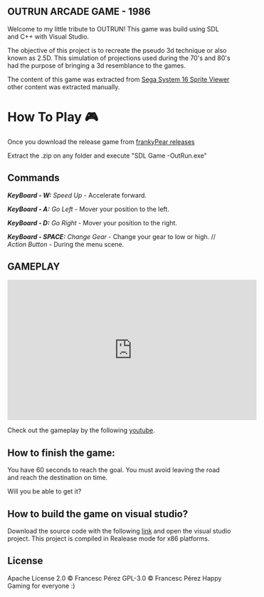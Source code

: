 ## OUTRUN ARCADE GAME - 1986

Welcome to my little tribute to OUTRUN! This game was build using SDL and C++ with Visual Studio. 

The objective of this project is to recreate the pseudo 3d technique or also known as 2.5D.
This simulation of projections used during the 70's and 80's had the purpose of bringing a 3d resemblance to the games.

The content of this game was extracted from [Sega System 16 Sprite Viewer](http://reassembler.blogspot.com.es/2012/11/sega-system-16-sprite-viewer.html) other content was extracted manually.

# How To Play 🎮

Once you download the release game from [frankyPear releases](https://github.com/frankyPear/OutRunGame/releases)

Extract the .zip on any folder and execute "SDL Game -OutRun.exe"

## Commands

**_KeyBoard - W:_** _Speed Up_ - Accelerate forward.

**_KeyBoard - A:_** _Go Left_ - Mover your position to the left.

**_KeyBoard - D:_** _Go Right_ - Mover your position to the right.

**_KeyBoard - SPACE:_** _Change Gear_ - Change your gear to low or high. // _Action Button_ - During the menu scene.

## GAMEPLAY

<iframe width="560" height="315" src="https://www.youtube.com/embed/FsluYIrxs1M" frameborder="0" allowfullscreen=""></iframe> 

Check out the gameplay by the following  [youtube](https://youtu.be/FsluYIrxs1M). 


## How to finish the game:

You have 60 seconds to reach the goal. You must avoid leaving the road and reach the destination on time. 

Will you be able to get it?

## How to build the game on visual studio?

Download the source code with the following [link](https://github.com/frankyPear/OutRunGame/releases) and open the visual studio project.
This project is compiled in Realease mode for x86 platforms.

## License

Apache License 2.0 © Francesc Pérez
GPL-3.0 © Francesc Pérez
Happy Gaming for everyone :)
